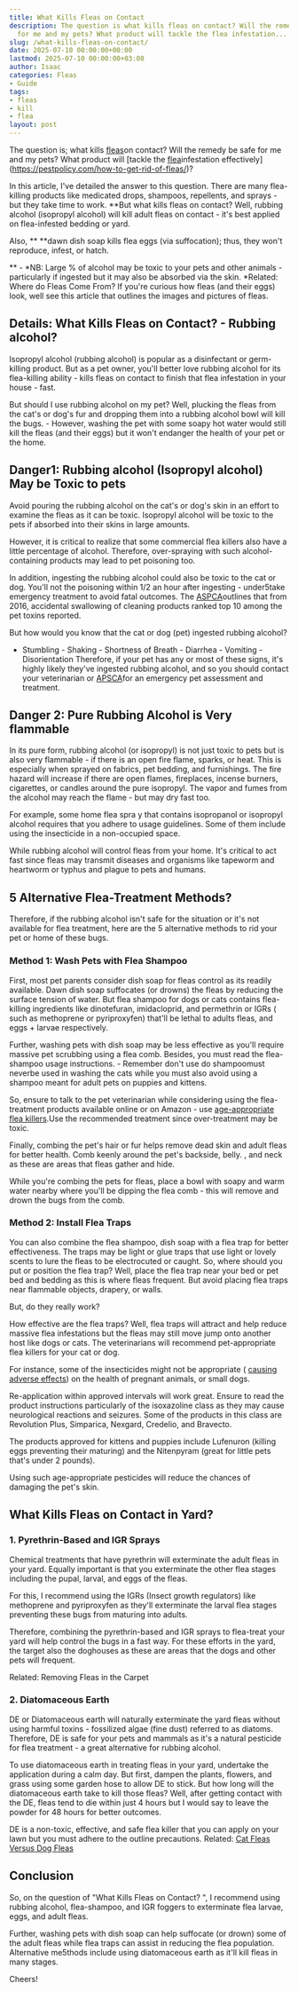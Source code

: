 ```yaml
---
title: What Kills Fleas on Contact
description: The question is what kills fleas on contact? Will the remedy be safe
  for me and my pets? What product will tackle the flea infestation...
slug: /what-kills-fleas-on-contact/
date: 2025-07-10 00:00:00+00:00
lastmod: 2025-07-10 00:00:00+03:00
author: Isaac
categories: Fleas
- Guide
tags:
- fleas
- kill
- flea
layout: post
---
```

The question is; what kills [fleas](https://pestpolicy.com/how-to-kill-flea-eggs/)on contact? Will the remedy be safe for me and my pets? What product will [tackle the [flea](https://pestpolicy.com/how-to-kill-fleas-on-dogs-naturally-safe-and-fast/)infestation effectively](https://pestpolicy.com/how-to-get-rid-of-fleas/)?

In this article, I've detailed the answer to this question. There are many flea-killing products like medicated drops, shampoos, repellents, and sprays - but they take time to work. **But what kills fleas on contact? Well, rubbing alcohol (isopropyl alcohol) will kill adult fleas on contact - it's best applied on flea-infested bedding or yard.

Also, ** **dawn dish soap kills flea eggs (via suffocation); thus, they won't reproduce, infest, or hatch.

** - *NB: Large % of alcohol may be toxic to your pets and other animals - particularly if ingested but it may also be absorbed via the skin. *Related: Where do Fleas Come From? If you're curious how fleas (and their eggs) look, well see this article that outlines the images and pictures of fleas.

##  Details: What Kills Fleas on Contact? - Rubbing alcohol?

Isopropyl alcohol (rubbing alcohol) is popular as a disinfectant or germ-killing product. But as a pet owner, you'll better love rubbing alcohol for its flea-killing ability - kills fleas on contact to finish that flea infestation in your house - fast.

But should I use rubbing alcohol on my pet? Well, plucking the fleas from the cat's or dog's fur and dropping them into a rubbing alcohol bowl will kill the bugs. - However, washing the pet with some soapy hot water would still kill the fleas (and their eggs) but it won't endanger the health of your pet or the home.

##  Danger1: Rubbing alcohol (Isopropyl alcohol) May be Toxic to pets

Avoid pouring the rubbing alcohol on the cat's or dog's skin in an effort to examine the fleas as it can be toxic. Isopropyl alcohol will be toxic to the pets if absorbed into their skins in large amounts.

However, it is critical to realize that some commercial flea killers also have a little percentage of alcohol. Therefore, over-spraying with such alcohol- containing products may lead to pet poisoning too.

In addition, ingesting the rubbing alcohol could also be toxic to the cat or dog. You'll not the poisoning within 1/2 an hour after ingesting - under5take emergency treatment to avoid fatal outcomes. The [ASPCA](https://www.aspcapro.org/resource/top-10-animal-toxins-2017)outlines that from 2016, accidental swallowing of cleaning products ranked top 10 among the pet toxins reported.

But how would you know that the cat or dog (pet) ingested rubbing alcohol?

- Stumbling - Shaking - Shortness of Breath - Diarrhea - Vomiting - Disorientation Therefore, if your pet has any or most of these signs, it's highly likely they've ingested rubbing alcohol, and so you should contact your veterinarian or [APSCA](https://www.aspca.org/pet-care/animal-poison-control)for an emergency pet assessment and treatment.

##  Danger 2: Pure Rubbing Alcohol is Very flammable

In its pure form, rubbing alcohol (or isopropyl) is not just toxic to pets but is also very flammable - if there is an open fire flame, sparks, or heat. This is especially when sprayed on fabrics, pet bedding, and furnishings. The fire hazard will increase if there are open flames, fireplaces, incense burners, cigarettes, or candles around the pure isopropyl. The vapor and fumes from the alcohol may reach the flame - but may dry fast too.

For example, some home flea spra y that contains isopropanol or isopropyl alcohol requires that you adhere to usage guidelines. Some of them include using the insecticide in a non-occupied space.

While rubbing alcohol will control fleas from your home. It's critical to act fast since fleas may transmit diseases and organisms like tapeworm and heartworm or typhus and plague to pets and humans.

##  5 Alternative Flea-Treatment Methods?

Therefore, if the rubbing alcohol isn't safe for the situation or it's not available for flea treatment, here are the 5 alternative methods to rid your pet or home of these bugs.

###  Method 1: Wash Pets with Flea Shampoo

First, most pet parents consider dish soap for fleas control as its readily available. Dawn dish soap suffocates (or drowns) the fleas by reducing the surface tension of water. But flea shampoo for dogs or cats contains flea-killing ingredients like dinotefuran, imidacloprid, and permethrin or IGRs ( such as methoprene or pyriproxyfen) that'll be lethal to adults fleas, and eggs + larvae respectively.

Further, washing pets with dish soap may be less effective as you'll require massive pet scrubbing using a flea comb. Besides, you must read the flea-shampoo usage instructions. - Remember don't use do shampoomust neverbe used in washing the cats while you must also avoid using a shampoo meant for adult pets on puppies and kittens.

So, ensure to talk to the pet veterinarian while considering using the flea-treatment products available online or on Amazon - use [age-appropriate flea killers](https://www.aspcapro.org/resource/getting-rid-fleas-kittens-and-puppies).Use the recommended treatment since over-treatment may be toxic.

Finally, combing the pet's hair or fur helps remove dead skin and adult fleas for better health. Comb keenly around the pet's backside, belly. , and neck as these are areas that fleas gather and hide.

While you're combing the pets for fleas, place a bowl with soapy and warm water nearby where you'll be dipping the flea comb - this will remove and drown the bugs from the comb.

###  **Method 2: Install Flea Traps**

You can also combine the flea shampoo, dish soap with a flea trap for better effectiveness. The traps may be light or glue traps that use light or lovely scents to lure the fleas to be electrocuted or caught. So, where should you put or position the flea trap? Well, place the flea trap near your bed or pet bed and bedding as this is where fleas frequent. But avoid placing flea traps near flammable objects, drapery, or walls.

But, do they really work?

How effective are the flea traps? Well, flea traps will attract and help reduce massive flea infestations but the fleas may still move jump onto another host like dogs or cats. The veterinarians will recommend pet-appropriate flea killers for your cat or dog.

For instance, some of the insecticides might not be appropriate ( [causing adverse effects](https://www.fda.gov/animal-veterinary/animal-health-literacy/fact-sheet-pet-owners-and-veterinarians-about-potential-adverse-events-associated-isoxazoline-flea)) on the health of pregnant animals, or small dogs.

Re-application within approved intervals will work great. Ensure to read the product instructions particularly of the isoxazoline class as they may cause neurological reactions and seizures. Some of the products in this class are Revolution Plus, Simparica, Nexgard, Credelio, and Bravecto.

The products approved for kittens and puppies include Lufenuron (killing eggs preventing their maturing) and the Nitenpyram (great for little pets that's under 2 pounds).

Using such age-appropriate pesticides will reduce the chances of damaging the pet's skin.

##  What Kills Fleas on Contact in Yard?

###  1. Pyrethrin-Based and IGR Sprays

Chemical treatments that have pyrethrin will exterminate the adult fleas in your yard. Equally important is that you exterminate the other flea stages including the pupal, larval, and eggs of the fleas.

For this, I recommend using the IGRs (Insect growth regulators) like methoprene and pyriproxyfen as they'll exterminate the larval flea stages preventing these bugs from maturing into adults.

Therefore, combining the pyrethrin-based and IGR sprays to flea-treat your yard will help control the bugs in a fast way. For these efforts in the yard, the target also the doghouses as these are areas that the dogs and other pets will frequent.

Related: Removing Fleas in the Carpet

###  2. Diatomaceous Earth

DE or Diatomaceous earth will naturally exterminate the yard fleas without using harmful toxins - fossilized algae (fine dust) referred to as diatoms. Therefore, DE is safe for your pets and mammals as it's a natural pesticide for flea treatment - a great alternative for rubbing alcohol.

To use diatomaceous earth in treating fleas in your yard, undertake the application during a calm day. But first, dampen the plants, flowers, and grass using some garden hose to allow DE to stick. But how long will the diatomaceous earth take to kill those fleas? Well, after getting contact with the DE, fleas tend to die within just 4 hours but I would say to leave the powder for 48 hours for better outcomes.

DE is a non-toxic, effective, and safe flea killer that you can apply on your lawn but you must adhere to the outline precautions. Related: [Cat Fleas Versus Dog Fleas](https://pestpolicy.com/cat-fleas-vs-dog-fleas/)

##  Conclusion

So, on the question of "What Kills Fleas on Contact? ", I recommend using rubbing alcohol, flea-shampoo, and IGR foggers to exterminate flea larvae, eggs, and adult fleas.

Further, washing pets with dish soap can help suffocate (or drown) some of the adult fleas while flea traps can assist in reducing the flea population. Alternative me5thods include using diatomaceous earth as it'll kill fleas in many stages.

Cheers!